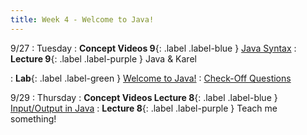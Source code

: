 ```yaml
---
title: Week 4 - Welcome to Java!
---
```


9/27
: Tuesday
: **Concept Videos 9**{: .label .label-blue } [Java Syntax](#)
: **Lecture 9**{: .label .label-purple } Java & Karel
  <!-- : [Slides](#) -->
: **Lab**{: .label .label-green } [Welcome to Java!](https://edstem.org/us/courses/24341/lessons/42800)
  : [Check-Off Questions](https://cs151.org/lab/)

9/29
: Thursday
: **Concept Videos Lecture 8**{: .label .label-blue } [Input/Output in Java](#)
: **Lecture 8**{: .label .label-purple } Teach me something!
  <!-- : [Slides](#) -->
